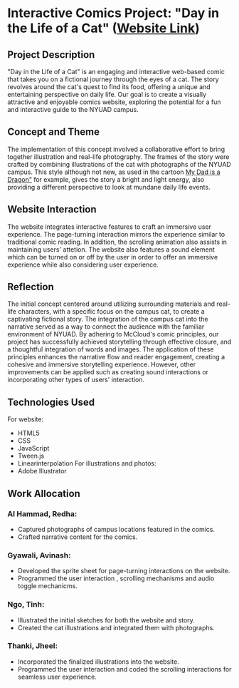 # Interactive Comics Project: "Day in the Life of a Cat" ([Website Link](https://jheel2006.github.io/Interactive_Comic/))

## Project Description
"Day in the Life of a Cat" is an engaging and interactive web-based comic that takes you on a fictional journey through the eyes of a cat. The story revolves around the cat's quest to find its food, offering a unique and entertaining perspective on daily life. Our goal is to create a visually attractive and enjoyable comics website, exploring the potential for a fun and interactive guide to the NYUAD campus.

## Concept and Theme
The implementation of this concept involved a collaborative effort to bring together illustration and real-life photography. The frames of the story were crafted by combining illustrations of the cat with photographs of the NYUAD campus. This style although not new, as used in the cartoon <a href="https://www.youtube.com/channel/UChILaL0YhYvUS8UGBMMROWw">My Dad is a Dragon"</a> for example, gives the story a bright and light energy, also providing a different perspective to look at mundane daily life events.

## Website Interaction
The website integrates interactive features to craft an immersive user experience. The page-turning interaction mirrors the experience similar to traditional comic reading. In addition, the scrolling animation also assists in maintaining users' attetion. The website also features a sound element which can be turned on or off by the user in order to offer an immersive experience while also considering user experience.

## Reflection
The initial concept centered around utilizing surrounding materials and real-life characters, with a specific focus on the campus cat, to create a captivating fictional story. The integration of the campus cat into the narrative served as a way to connect the audience with the familiar environment of NYUAD. By adhering to McCloud's comic principles, our project has successfully achieved storytelling through effective closure, and a thoughtful integration of words and images. The application of these principles enhances the narrative flow and reader engagement, creating a cohesive and immersive storytelling experience. However, other improvements can be applied such as creating sound interactions or incorporating other types of users' interaction.

## Technologies Used
For website: 
- HTML5
- CSS
- JavaScript
- Tween.js
- Linearinterpolation
For illustrations and photos:
- Adobe Illustrator

## Work Allocation
### Al Hammad, Redha: 
- Captured photographs of campus locations featured in the comics.
- Crafted narrative content for the comics.
### Gyawali, Avinash:
- Developed the sprite sheet for page-turning interactions on the website.
- Programmed the user interaction , scrolling mechanisms and audio toggle mechanicms.
### Ngo, Tinh: 
- Illustrated the initial sketches for both the website and story.
- Created the cat illustrations and integrated them with photographs.
### Thanki, Jheel: 
- Incorporated the finalized illustrations into the website.
- Programmed the user interaction and coded the scrolling interactions for seamless user experience.

